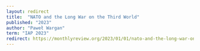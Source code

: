 ```yaml
---
layout: redirect
title:  "NATO and the Long War on the Third World"
published: "2023"
author: "Paweł Wargan"
term: "IAP 2023"
redirect: https://monthlyreview.org/2023/01/01/nato-and-the-long-war-on-the-third-world
---
```

